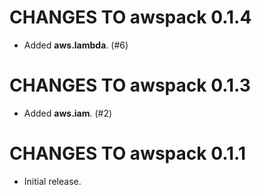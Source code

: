 # CHANGES TO awspack 0.1.4

* Added **aws.lambda**. (#6)

# CHANGES TO awspack 0.1.3

* Added **aws.iam**. (#2)

# CHANGES TO awspack 0.1.1

* Initial release.
